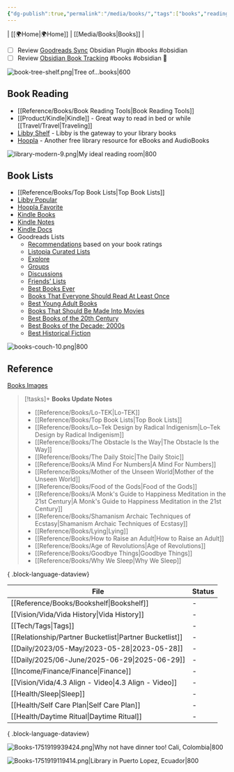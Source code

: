 ```yaml
---
{"dg-publish":true,"permalink":"/media/books/","tags":["books","reading","education","🗺️"],"noteIcon":""}
---
```



| [[🌍Home\|🌍Home]] | [[Media/Books\|Books]] |

- [ ] Review [Goodreads Sync](https://github.com/MichaBrugger/booksidian_plugin) Obsidian Plugin #books #obsidian
- [ ] Review [Obsidian Book Tracking](https://www.reddit.com/r/ObsidianMD/comments/usgl1m/tracking_books_in_obsidian_with_dataview_book/) #books #obsidian 🔽  

![book-tree-shelf.png|Tree of...books|600](/img/user/Media/book-tree-shelf.png)

## Book Reading
- [[Reference/Books/Book Reading Tools\|Book Reading Tools]]
- [[Product/Kindle\|Kindle]] - Great way to read in bed or while [[Travel/Travel\|Traveling]]
- [Libby Shelf](https://libbyapp.com/shelf) - Libby is the gateway to your library books
- [Hoopla](https://www.hoopladigital.com/) - Another free library resource for eBooks and AudioBooks

![library-modern-9.png|My ideal reading room|800](/img/user/Media/library-modern-9.png)

## Book Lists
- [[Reference/Books/Top Book Lists\|Top Book Lists]]
- [Libby Popular](https://libbyapp.com/library/sonoma/spotlight-50/books,audiobooks/language-en/audience-generalcontent/page-1)
- [Hoopla Favorite](https://www.hoopladigital.com/my/favorites)
- [Kindle Books](https://www.amazon.com/hz/mycd/digital-console/contentlist/deviceContentBooks/dateDsc)
- [Kindle Notes](https://read.amazon.com/notebook)
- [Kindle Docs](https://www.amazon.com/hz/mycd/digital-console/contentlist/pdocs/dateDsc/)
- Goodreads Lists
	- [Recommendations](https://www.goodreads.com/recommendations?ref=nav_brws_recs) based on your book ratings
	- [Listopia Curated Lists](https://www.goodreads.com/list/popular_lists)
	- [Explore](https://www.goodreads.com/explore)
	- [Groups](https://www.goodreads.com/group?ref=nav_comm_groups)
	- [Discussions](https://www.goodreads.com/topic?ref=nav_comm_discuss)
	- [Friends’ Lists](https://www.goodreads.com/user_challenges/32505637) 
	- [Best Books Ever](https://www.goodreads.com/list/show/1.Best_Books_Ever)  
	- [Books That Everyone Should Read At Least Once](https://www.goodreads.com/list/show/264.Books_That_Everyone_Should_Read_At_Least_Once)  
	- [Best Young Adult Books](https://www.goodreads.com/list/show/43.Best_Young_Adult_Books)  
	- [Books That Should Be Made Into Movies](https://www.goodreads.com/list/show/1043.Books_That_Should_Be_Made_Into_Movies)  
	- [Best Books of the 20th Century](https://www.goodreads.com/list/show/6.Best_Books_of_the_20th_Century)  
	- [Best Books of the Decade: 2000s](https://www.goodreads.com/list/show/5.Best_Books_of_the_Decade_2000s)  
	- [Best Historical Fiction](https://www.goodreads.com/list/show/15.Best_Historical_Fiction)  

![books-couch-10.png|800](/img/user/Media/books-couch-10.png)
## Reference
[Books Images](https://photos.google.com/search/CgVib29rcyIHCgVib29rcyiTv7ro9DI%3D)

> [!tasks]+ **Books Update Notes**
>
>  - [[Reference/Books/Lo-TEK\|Lo-TEK]]
> - [[Reference/Books/Top Book Lists\|Top Book Lists]]
> - [[Reference/Books/Lo–Tek Design by Radical Indigenism\|Lo–Tek Design by Radical Indigenism]]
> - [[Reference/Books/The Obstacle Is the Way\|The Obstacle Is the Way]]
> - [[Reference/Books/The Daily Stoic\|The Daily Stoic]]
> - [[Reference/Books/A Mind For Numbers\|A Mind For Numbers]]
> - [[Reference/Books/Mother of the Unseen World\|Mother of the Unseen World]]
> - [[Reference/Books/Food of the Gods\|Food of the Gods]]
> - [[Reference/Books/A Monk's Guide to Happiness Meditation in the 21st Century\|A Monk's Guide to Happiness Meditation in the 21st Century]]
> - [[Reference/Books/Shamanism Archaic Techniques of Ecstasy\|Shamanism Archaic Techniques of Ecstasy]]
> - [[Reference/Books/Lying\|Lying]]
> - [[Reference/Books/How to Raise an Adult\|How to Raise an Adult]]
> - [[Reference/Books/Age of Revolutions\|Age of Revolutions]]
> - [[Reference/Books/Goodbye Things\|Goodbye Things]]
> - [[Reference/Books/Why We Sleep\|Why We Sleep]]
> 
{ .block-language-dataview}

| File                                                       | Status |
| ---------------------------------------------------------- | ------ |
| [[Reference/Books/Bookshelf\|Bookshelf]]                | \-     |
| [[Vision/Vida/Vida History\|Vida History]]              | \-     |
| [[Tech/Tags\|Tags]]                                     | \-     |
| [[Relationship/Partner Bucketlist\|Partner Bucketlist]] | \-     |
| [[Daily/2023/05-May/2023-05-28\|2023-05-28]]            | \-     |
| [[Daily/2025/06-June/2025-06-29\|2025-06-29]]           | \-     |
| [[Income/Finance/Finance\|Finance]]                     | \-     |
| [[Vision/Vida/4.3 Align - Video\|4.3 Align - Video]]    | \-     |
| [[Health/Sleep\|Sleep]]                                 | \-     |
| [[Health/Self Care Plan\|Self Care Plan]]               | \-     |
| [[Health/Daytime Ritual\|Daytime Ritual]]               | \-     |

{ .block-language-dataview}

![Books-1751919939424.png|Why not have dinner too! Cali, Colombia|800](/img/user/Media/Books-1751919939424.png)

![Books-1751919119414.png|Library in Puerto Lopez, Ecuador|800](/img/user/Media/Books-1751919119414.png)